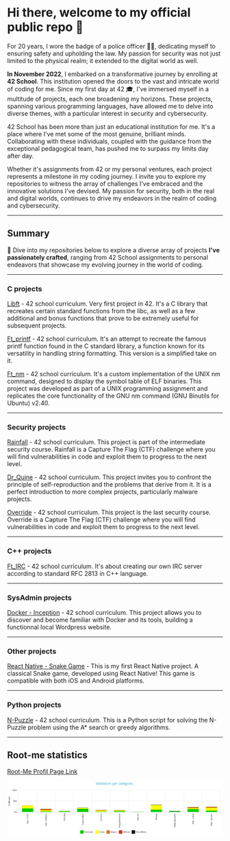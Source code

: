 # Hi there, welcome to my official public repo 👋

For 20 years, I wore the badge of a police officer 👮‍♂️, dedicating myself to ensuring safety and upholding the law. My passion for security was not just limited to the physical realm; it extended to the digital world as well.

**In November 2022**, I embarked on a transformative journey by enrolling at **42 School**. This institution opened the doors to the vast and intricate world of coding for me. Since my first day at 42 🎓, I've immersed myself in a multitude of projects, each one broadening my horizons. These projects, spanning various programming languages, have allowed me to delve into diverse themes, with a particular interest in security and cybersecurity.

42 School has been more than just an educational institution for me. It's a place where I've met some of the most genuine, brilliant minds. Collaborating with these individuals, coupled with the guidance from the exceptional pedagogical team, has pushed me to surpass my limits day after day.

Whether it's assignments from 42 or my personal ventures, each project represents a milestone in my coding journey. I invite you to explore my repositories to witness the array of challenges I've embraced and the innovative solutions I've devised. My passion for security, both in the real and digital worlds, continues to drive my endeavors in the realm of coding and cybersecurity.

----

## Summary

🚀 Dive into my repositories below to explore a diverse array of projects **I've passionately crafted**, ranging from 42 School assignments to personal endeavors that showcase my evolving journey in the world of coding.

----

### C projects

[Libft](https://github.com/jmbertin/Libft) - 42 school curriculum. Very first project in 42. It's a C library that recreates certain standard functions from the libc, as well as a few additional and bonus functions that prove to be extremely useful for subsequent projects.

[Ft_printf](https://github.com/jmbertin/FT_Printf) - 42 school curriculum. It's an attempt to recreate the famous printf function found in the C standard library, a function known for its versatility in handling string formatting. This version is a simplified take on it.

[Ft_nm](https://github.com/jmbertin/Ft_Nm) - 42 school curriculum. It's a custom implementation of the UNIX nm command, designed to display the symbol table of ELF binaries. This project was developed as part of a UNIX programming assignment and replicates the core functionality of the GNU nm command (GNU Binutils for Ubuntu) v2.40.

----

### Security projects

[Rainfall](https://github.com/jmbertin/Rainfall) - 42 school curriculum. This project is part of the intermediate security course. Rainfall is a Capture The Flag (CTF) challenge where you will find vulnerabilities in code and exploit them to progress to the next level.

[Dr_Quine](https://github.com/jmbertin/Dr_Quine) - 42 school curriculum. This project invites you to confront the principle of self-reproduction and the problems that derive from it. It is a perfect introduction to more complex projects, particularly malware projects.

[Override](https://github.com/jmbertin/Override) - 42 school curriculum. This project is the last security course. Override is a Capture The Flag (CTF) challenge where you will find vulnerabilities in code and exploit them to progress to the next level.

----

### C++ projects

[Ft_IRC](https://github.com/jmbertin/Ft_IRC) - 42 school curriculum. It's about creating our own IRC server according to standard RFC 2813 in C++ language.

----

### SysAdmin projects

[Docker - Inception](https://github.com/jmbertin/Inception) - 42 school curriculum. This project allows you to discover and become familiar with Docker and its tools, building a functionnal local Wordpress website.

----

### Other projects

[React Native - Snake Game](https://github.com/jmbertin/ReactNative-Snake) - This is my first React Native project. A classical Snake game, developed using React Native! This game is compatible with both iOS and Android platforms. 

----

### Python projects

[N-Puzzle](https://github.com/jmbertin/N-Puzzle) - 42 school curriculum. This is a Python script for solving the N-Puzzle problem using the A* search or greedy algorithms.

----

## Root-me statistics

[Root-Me Profil Page Link](https://www.root-me.org/jbertin?inc=info&lang=fr)

![Demo GIF](./rootme.png)



<!--

<img src="./100.png" width="50" height="40">

### C++ projects

**jmbertin/jmbertin** is a ✨ _special_ ✨ repository because its `README.md` (this file) appears on your GitHub profile.

Here are some ideas to get you started:

- 🔭 I’m currently working on ...
- 🌱 I’m currently learning ...
- 👯 I’m looking to collaborate on ...
- 🤔 I’m looking for help with ...
- 💬 Ask me about ...
- 📫 How to reach me: ...
- 😄 Pronouns: ...
- ⚡ Fun fact: ...
-->
